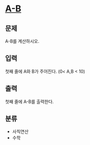 # [A-B](https://www.acmicpc.net/problem/1001)

## 문제
A-B를 계산하시오.

## 입력
첫째 줄에 A와 B가 주어진다. (0< A,B < 10)

## 출력
첫째 줄에 A-B를 출력한다.

## 분류
- 사칙연산
- 수학
